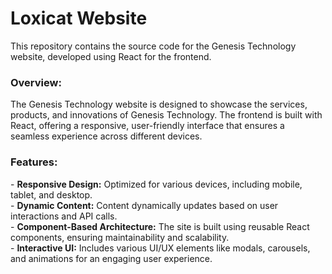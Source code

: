 <h1>Loxicat Website</h1>

This repository contains the source code for the Genesis Technology website, developed using React for the frontend.

<h3>Overview:</h3>

The Genesis Technology website is designed to showcase the services, products, and innovations of Genesis Technology. The frontend is built with React, offering a responsive, user-friendly interface that ensures a seamless experience across different devices.

<h3>Features:</h3>
- <b>Responsive Design:</b> Optimized for various devices, including mobile, tablet, and desktop.
<br>
- <b>Dynamic Content:</b> Content dynamically updates based on user interactions and API calls.
<br>
- <b>Component-Based Architecture:</b> The site is built using reusable React components, ensuring maintainability and scalability.
<br>
- <b>Interactive UI:</b> Includes various UI/UX elements like modals, carousels, and animations for an engaging user experience.
